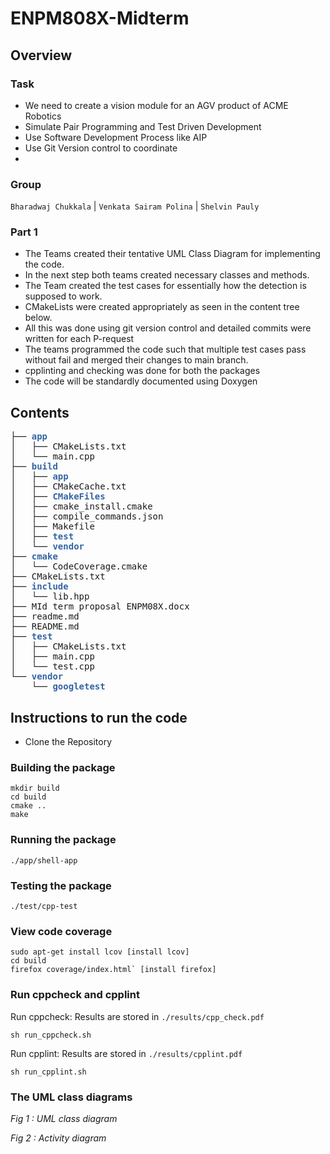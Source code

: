 # ENPM808X-Midterm

## Overview
### Task
- We need to create a vision module for an AGV product of ACME Robotics 
- Simulate Pair Programming and Test Driven Development
- Use Software Development Process like AIP 
- Use Git Version control to coordinate 
- 
### Group  
`Bharadwaj Chukkala` | `Venkata Sairam Polina` | `Shelvin Pauly`

### Part 1 
- The Teams created their tentative UML Class Diagram for implementing the code.
- In the next step both teams created necessary classes and methods.
- The Team created the test cases for essentially how the detection is supposed to work.
- CMakeLists were created appropriately as seen in the content tree below.
- All this was done using git version control and detailed commits were written for each P-request
- The teams programmed the code such that multiple test cases pass without fail and merged their changes to main branch.
- cpplinting and checking was done for both the packages
- The code will be standardly documented using Doxygen


## Contents

<pre>├── <font color="#3465A4"><b>app</b></font>
│   ├── CMakeLists.txt
│   └── main.cpp
├── <font color="#3465A4"><b>build</b></font>
│   ├── <font color="#3465A4"><b>app</b></font>
│   ├── CMakeCache.txt
│   ├── <font color="#3465A4"><b>CMakeFiles</b></font>
│   ├── cmake_install.cmake
│   ├── compile_commands.json
│   ├── Makefile
│   ├── <font color="#3465A4"><b>test</b></font>
│   └── <font color="#3465A4"><b>vendor</b></font>
├── <font color="#3465A4"><b>cmake</b></font>
│   └── CodeCoverage.cmake
├── CMakeLists.txt
├── <font color="#3465A4"><b>include</b></font>
│   └── lib.hpp
├── MId term proposal ENPM08X.docx
├── readme.md
├── README.md
├── <font color="#3465A4"><b>test</b></font>
│   ├── CMakeLists.txt
│   ├── main.cpp
│   └── test.cpp
└── <font color="#3465A4"><b>vendor</b></font>
    └── <font color="#3465A4"><b>googletest</b></font>
</pre>

## Instructions to run the code
- Clone the Repository
### Building the package
```
mkdir build
cd build
cmake ..
make
```
### Running the package
```
./app/shell-app
```
### Testing the package
```
./test/cpp-test
```
### View code coverage
```
sudo apt-get install lcov [install lcov]
cd build
firefox coverage/index.html` [install firefox]
```  
### Run cppcheck and cpplint
Run cppcheck: Results are stored in `./results/cpp_check.pdf`
```
sh run_cppcheck.sh
```

Run cpplint: Results are stored in `./results/cpplint.pdf`
```
sh run_cpplint.sh
```
### The UML class diagrams


*Fig 1 :  UML class diagram*


*Fig 2 :  Activity diagram*

